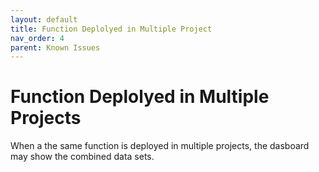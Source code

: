 ```yaml
---
layout: default
title: Function Deplolyed in Multiple Project
nav_order: 4
parent: Known Issues
---
```


# Function Deplolyed in Multiple Projects 

When a the same function is deployed in multiple projects, the dasboard may show the combined data sets.